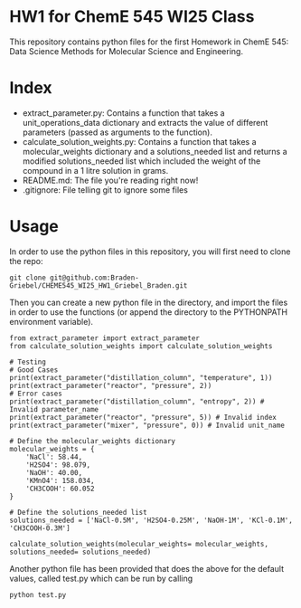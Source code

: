 # HW1 for ChemE 545 WI25 Class

This repository contains python files for the first Homework in ChemE 545: Data Science Methods for Molecular Science and Engineering.

# Index

- extract_parameter.py: Contains a function that takes a unit_operations_data dictionary and extracts the value of different parameters (passed as arguments to the function).
- calculate_solution_weights.py: Contains a function that takes a molecular_weights dictionary and a solutions_needed list and returns a modified solutions_needed list which included the weight of the compound in a 1 litre solution in grams.
- README.md: The file you're reading right now!
- .gitignore: File telling git to ignore some files

# Usage

In order to use the python files in this repository, you will first need to clone the repo:

```{shell}
git clone git@github.com:Braden-Griebel/CHEME545_WI25_HW1_Griebel_Braden.git
```

Then you can create a new python file in the directory, and import the files
in order to use the functions (or append the directory to the PYTHONPATH environment variable).

```{python}
from extract_parameter import extract_parameter
from calculate_solution_weights import calculate_solution_weights

# Testing
# Good Cases
print(extract_parameter("distillation_column", "temperature", 1))
print(extract_parameter("reactor", "pressure", 2))
# Error cases
print(extract_parameter("distillation_column", "entropy", 2)) # Invalid parameter_name
print(extract_parameter("reactor", "pressure", 5)) # Invalid index
print(extract_parameter("mixer", "pressure", 0)) # Invalid unit_name

# Define the molecular_weights dictionary
molecular_weights = {
    'NaCl': 58.44,
    'H2SO4': 98.079,
    'NaOH': 40.00,
    'KMnO4': 158.034,
    'CH3COOH': 60.052
}

# Define the solutions_needed list
solutions_needed = ['NaCl-0.5M', 'H2SO4-0.25M', 'NaOH-1M', 'KCl-0.1M', 'CH3COOH-0.3M']

calculate_solution_weights(molecular_weights= molecular_weights, solutions_needed= solutions_needed)
```

Another python file has been provided that does the above for the default values,
called test.py which can be run by calling

```{shell}
python test.py
```

```

```
